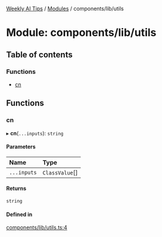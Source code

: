 [Weekly AI Tips](../README.md) / [Modules](../modules.md) / components/lib/utils

# Module: components/lib/utils

## Table of contents

### Functions

- [cn](components_lib_utils.md#cn)

## Functions

### cn

▸ **cn**(`...inputs`): `string`

#### Parameters

| Name | Type |
| :------ | :------ |
| `...inputs` | `ClassValue`[] |

#### Returns

`string`

#### Defined in

[components/lib/utils.ts:4](https://github.com/alexsoyes/weekly-ai-tips/blob/b51216ee36bb903ccd72a472afbc8e01da2cc631/components/lib/utils.ts#L4)
